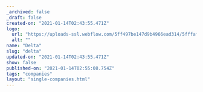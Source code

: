 ```yaml
---
_archived: false
_draft: false
created-on: "2021-01-14T02:43:55.471Z"
logo:
  url: "https://uploads-ssl.webflow.com/5ff497be147d9b4966ead314/5fffafe88073fc70dd897dcd_Deltagrey.jpg"
  alt: ""
name: "Delta"
slug: "delta"
updated-on: "2021-01-14T02:43:55.471Z"
show: false
published-on: "2021-01-14T02:55:08.754Z"
tags: "companies"
layout: "single-companies.html"
---
```



